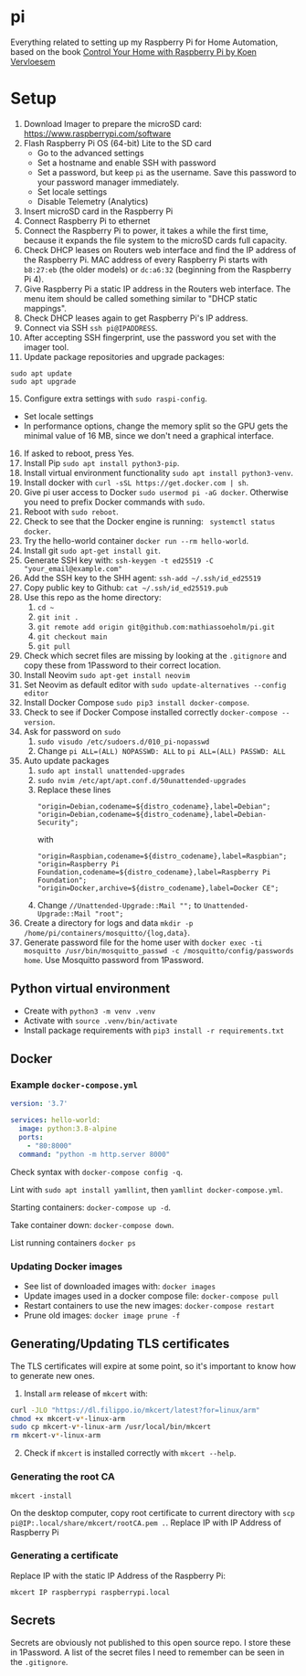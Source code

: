 # pi

Everything related to setting up my Raspberry Pi for Home Automation, based on the book [Control Your Home with Raspberry Pi by Koen Vervloesem](https://koen.vervloesem.eu/books/control-your-home-with-raspberry-pi/)

# Setup

1. Download Imager to prepare the microSD card: https://www.raspberrypi.com/software
2. Flash Raspberry Pi OS (64-bit) Lite to the SD card
   - Go to the advanced settings
   - Set a hostname and enable SSH with password
   - Set a password, but keep `pi` as the username. Save this password to your password manager immediately.
   - Set locale settings
   - Disable Telemetry (Analytics)
3. Insert microSD card in the Raspberry Pi
4. Connect Raspberry Pi to ethernet
5. Connect the Raspberry Pi to power, it takes a while the first time, because it expands the file system to the microSD cards full capacity.
6. Check DHCP leases on Routers web interface and find the IP address of the Raspberry Pi. MAC address of every Raspberry Pi starts with `b8:27:eb` (the older models) or `dc:a6:32` (beginning from the Raspberry Pi 4).
7. Give Raspberry Pi a static IP address in the Routers web interface. The menu item should be called something similar to "DHCP static mappings".
8. Check DHCP leases again to get Raspberry Pi's IP address.
9. Connect via SSH `ssh pi@IPADDRESS`.
10. After accepting SSH fingerprint, use the password you set with the imager tool.
11. Update package repositories and upgrade packages:

```
sudo apt update
sudo apt upgrade
```

15. Configure extra settings with `sudo raspi-config`.

- Set locale settings
- In performance options, change the memory split so the GPU gets the minimal value of 16 MB, since we don't need a graphical interface.

16. If asked to reboot, press Yes.
17. Install Pip `sudo apt install python3-pip`.
18. Install virtual environment functionality `sudo apt install python3-venv`.
19. Install docker with `curl -sSL https://get.docker.com | sh`.
20. Give pi user access to Docker `sudo usermod pi -aG docker`. Otherwise you need to prefix Docker commands with `sudo`.
21. Reboot with `sudo reboot`.
22. Check to see that the Docker engine is running: ` systemctl status docker`.
23. Try the hello-world container `docker run --rm hello-world`.
24. Install git `sudo apt-get install git`.
25. Generate SSH key with: `ssh-keygen -t ed25519 -C "your_email@example.com"`
26. Add the SSH key to the SHH agent: `ssh-add ~/.ssh/id_ed25519`
27. Copy public key to Github: `cat ~/.ssh/id_ed25519.pub`
28. Use this repo as the home directory:
    1.  `cd ~`
    2.  `git init .`
    3.  `git remote add origin git@github.com:mathiassoeholm/pi.git`
    4.  `git checkout main`
    5.  `git pull`
29. Check which secret files are missing by looking at the `.gitignore` and copy these from 1Password to their correct location.
30. Install Neovim `sudo apt-get install neovim`
31. Set Neovim as default editor with `sudo update-alternatives --config editor`
32. Install Docker Compose `sudo pip3 install docker-compose`.
33. Check to see if Docker Compose installed correctly `docker-compose --version`.
34. Ask for password on `sudo`
    1. `sudo visudo /etc/sudoers.d/010_pi-nopasswd`
    2. Change `pi ALL=(ALL) NOPASSWD: ALL` to `pi ALL=(ALL) PASSWD: ALL`
35. Auto update packages
    1.  `sudo apt install unattended-upgrades`
    2.  `sudo nvim /etc/apt/apt.conf.d/50unattended-upgrades`
    3.  Replace these lines
        ```
        "origin=Debian,codename=${distro_codename},label=Debian";
        "origin=Debian,codename=${distro_codename},label=Debian-Security";
        ```
        with
        ```
        "origin=Raspbian,codename=${distro_codename},label=Raspbian";
        "origin=Raspberry Pi Foundation,codename=${distro_codename},label=Raspberry Pi Foundation";
        "origin=Docker,archive=${distro_codename},label=Docker CE";
        ```
    4.  Change `//Unattended-Upgrade::Mail "";` to `Unattended-Upgrade::Mail "root";`
36. Create a directory for logs and data `mkdir -p /home/pi/containers/mosquitto/{log,data}`.
37. Generate password file for the home user with `docker exec -ti mosquitto /usr/bin/mosquitto_passwd -c /mosquitto/config/passwords home`. Use Mosquitto password from 1Password.

## Python virtual environment

- Create with `python3 -m venv .venv`
- Activate with `source .venv/bin/activate`
- Install package requirements with `pip3 install -r requirements.txt`

## Docker

### Example `docker-compose.yml`

```yml
version: '3.7'

services: hello-world:
  image: python:3.8-alpine
  ports:
    - "80:8000"
  command: "python -m http.server 8000"
```

Check syntax with `docker-compose config -q`.

Lint with `sudo apt install yamllint`, then `yamllint docker-compose.yml`.

Starting containers: `docker-compose up -d`.

Take container down: `docker-compose down`.

List running containers `docker ps`

### Updating Docker images

- See list of downloaded images with: `docker images`
- Update images used in a docker compose file: `docker-compose pull`
- Restart containers to use the new images: `docker-compose restart`
- Prune old images: `docker image prune -f`

## Generating/Updating TLS certificates

The TLS certificates will expire at some point, so it's important to know how to generate new ones.

1. Install `arm` release of `mkcert` with:

```sh
curl -JLO "https://dl.filippo.io/mkcert/latest?for=linux/arm"
chmod +x mkcert-v*-linux-arm
sudo cp mkcert-v*-linux-arm /usr/local/bin/mkcert
rm mkcert-v*-linux-arm
```

2. Check if `mkcert` is installed correctly with `mkcert --help`.

### Generating the root CA

```
mkcert -install
```

On the desktop computer, copy root certificate to current directory with `scp pi@IP:.local/share/mkcert/rootCA.pem .`. Replace IP with IP Address of Raspberry Pi

### Generating a certificate

Replace IP with the static IP Address of the Raspberry Pi:

```
mkcert IP raspberrypi raspberrypi.local
```

## Secrets

Secrets are obviously not published to this open source repo. I store these in 1Password. A list of the secret files I need to remember can be seen in the `.gitignore`.
